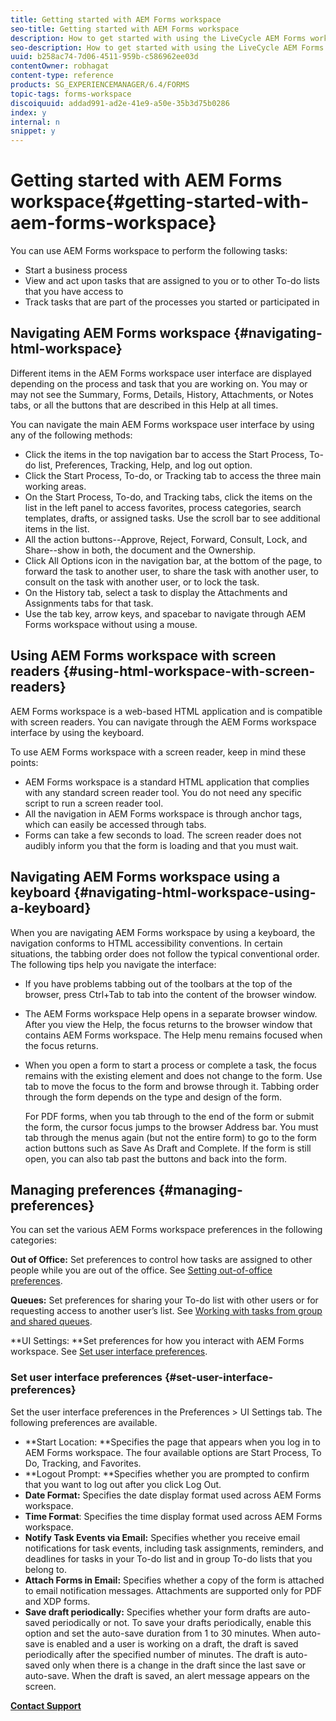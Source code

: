 ```yaml
---
title: Getting started with AEM Forms workspace
seo-title: Getting started with AEM Forms workspace
description: How to get started with using the LiveCycle AEM Forms workspace to manage your business automation processes.
seo-description: How to get started with using the LiveCycle AEM Forms workspace to manage your business automation processes.
uuid: b258ac74-7d06-4511-959b-c586962ee03d
contentOwner: robhagat
content-type: reference
products: SG_EXPERIENCEMANAGER/6.4/FORMS
topic-tags: forms-workspace
discoiquuid: addad991-ad2e-41e9-a50e-35b3d75b0286
index: y
internal: n
snippet: y
---
```


# Getting started with AEM Forms workspace{#getting-started-with-aem-forms-workspace}

You can use AEM Forms workspace to perform the following tasks:

* Start a business process
* View and act upon tasks that are assigned to you or to other To-do lists that you have access to
* Track tasks that are part of the processes you started or participated in

## Navigating&nbsp;AEM Forms workspace {#navigating-html-workspace}

Different items in the AEM Forms workspace user interface are displayed depending on the process and task that you are working on. You may or may not see the Summary, Forms, Details, History, Attachments, or Notes tabs, or all the buttons that are described in this Help at all times.

You can navigate the main AEM Forms workspace user interface by using any of the following methods:

* Click the items in the top navigation bar to access the Start Process, To-do list, Preferences, Tracking, Help, and log out option.
* Click the Start Process, To-do, or Tracking tab to access the three main working areas.
* On the Start Process, To-do, and Tracking tabs, click the items on the list in the left panel to access favorites, process categories, search templates, drafts, or assigned tasks. Use the scroll bar to see additional items in the list.
* All the action buttons--Approve, Reject, Forward, Consult, Lock, and Share--show in both, the document and the Ownership.
* Click All Options icon in the navigation bar, at the bottom of the page, to forward the task to another user, to share the task with another user, to consult on the task with another user, or to lock the task.
* On the History tab, select a task to display the Attachments and Assignments tabs for that task.
* Use the tab key, arrow keys, and spacebar to navigate through AEM Forms workspace without using a mouse.

## Using AEM Forms workspace&nbsp;with screen readers {#using-html-workspace-with-screen-readers}

AEM Forms workspace is a web-based HTML application and is compatible with screen readers. You can navigate through the AEM Forms workspace interface by using the keyboard.

To use AEM Forms workspace with a screen reader, keep in mind these points:

* AEM Forms workspace is a standard HTML application that complies with any standard screen reader tool. You do not need any specific script to run a screen reader tool.
* All the navigation in AEM Forms workspace is through anchor tags, which can easily be accessed through tabs.
* Forms can take a few seconds to load. The screen reader does not audibly inform you that the form is loading and that you must wait.

## Navigating AEM Forms workspace&nbsp;using a keyboard {#navigating-html-workspace-using-a-keyboard}

When you are navigating AEM Forms workspace by using a keyboard, the navigation conforms to HTML accessibility conventions. In certain situations, the tabbing order does not follow the typical conventional order. The following tips help you navigate the interface:

* If you have problems tabbing out of the toolbars at the top of the browser, press Ctrl+Tab to tab into the content of the browser window.
* The AEM Forms workspace Help opens in a separate browser window. After you view the Help, the focus returns to the browser window that contains AEM Forms workspace. The Help menu remains focused when the focus returns.
* When you open a form to start a process or complete a task, the focus remains with the existing element and does not change to the form. Use tab to move the focus to the form and browse through it. Tabbing order through the form depends on the type and design of the form.

  For PDF forms, when you tab through to the end of the form or submit the form, the cursor focus jumps to the browser Address bar. You must tab through the menus again (but not the entire form) to go to the form action buttons such as Save As Draft and Complete. If the form is still open, you can also tab past the buttons and back into the form.

## Managing preferences {#managing-preferences}

You can set the various AEM Forms workspace preferences in the following categories:

**Out of Office:** Set preferences to control how tasks are assigned to other people while you are out of the office. See [Setting out-of-office preferences](../../forms/using/todo-lists.md#main-pars-heading-22).

**Queues:** Set preferences for sharing your To-do list with other users or for requesting access to another user’s list. See [Working with tasks from group and shared queues](../../forms/using/todo-lists.md#main-pars-heading-19).

**UI Settings: **Set preferences for how you interact with AEM Forms workspace. See [Set user interface preferences](../../forms/using/getting-started-livecycle-html-workspace.md#main-pars-heading-5).

### Set user interface preferences {#set-user-interface-preferences}

Set the user interface preferences in the Preferences &gt; UI Settings tab. The following preferences are available.

* **Start Location: **Specifies the page that appears when you log in to AEM Forms workspace. The four available options are Start Process, To Do, Tracking, and Favorites.
* **Logout Prompt: **Specifies whether you are prompted to confirm that you want to log out after you click Log Out.
* **Date Format:** Specifies the date display format used across AEM Forms workspace.
* **Time Format**: Specifies the time display format used across AEM Forms workspace.
* **Notify Task Events via Email:** Specifies whether you receive email notifications for task events, including task assignments, reminders, and deadlines for tasks in your To-do list and in group To-do lists that you belong to.
* **Attach Forms in Email:** Specifies whether a copy of the form is attached to email notification messages. Attachments are supported only for PDF and XDP forms.
* **Save draft periodically:** Specifies whether your form drafts are auto-saved periodically or not. To save your drafts periodically, enable this option and set the auto-save duration from 1 to 30 minutes. When auto-save is enabled and a user is working on a draft, the draft is saved periodically after the specified number of minutes. The draft is auto-saved only when there is a change in the draft since the last save or auto-save. When the draft is saved, an alert message appears on the screen.

[**Contact Support**](https://www.adobe.com/account/sign-in.supportportal.html)

<!--
<related-links>
<a href="../../forms/using/getting-started-livecycle-html-workspace.md">Getting started with AEM Forms workspace</a>
<a href="../../forms/using/starting-processes.md">Starting processe</a>
<a href="../../forms/using/tracking-processes.md">Tracking processes</a>
<a href="../../forms/using/todo-lists.md">Working with To-do lists</a>
<a href="../../forms/using/troubleshooting-guidelines-html-workspace.md">Troubleshooting guidelines for AEM Forms workspace</a>
</related-links>
-->

